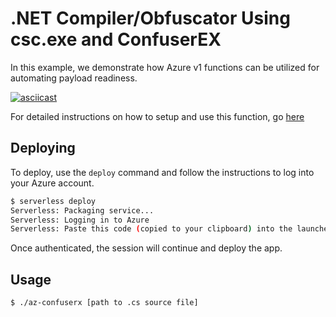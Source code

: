 <!--
title: 'Azure ConfuserEX ().NET Compiler/Obfuscator)'
description: 'In this example, we demonstrate how Azure v1 functions can be utilized for automating payload readiness.'
layout: Doc
framework: v1
platform: Azure
language: nodeJS
authorLink: 'https://github.com/gabemarshall'
authorName: 'Gabe Marshall'
-->
# .NET Compiler/Obfuscator Using csc.exe and ConfuserEX

In this example, we demonstrate how Azure v1 functions can be utilized for automating payload readiness.

[![asciicast](https://asciinema.org/a/250261.svg)](https://asciinema.org/a/250261)


For detailed instructions on how to setup and use this function, go [here](https://www.notion.so/jumpm4n/Azure-ConfuserEx-az-confuserx-0e714d6486264d39a66b54626c4e23c1)


## Deploying

To deploy, use the `deploy` command and follow the instructions to log into your Azure
account.

```bash
$ serverless deploy
Serverless: Packaging service...
Serverless: Logging in to Azure
Serverless: Paste this code (copied to your clipboard) into the launched browser, and complete the authentication process: BLAZSRMVJ
```

Once authenticated, the session will continue and deploy the app.

## Usage

```bash
$ ./az-confuserx [path to .cs source file]
```
